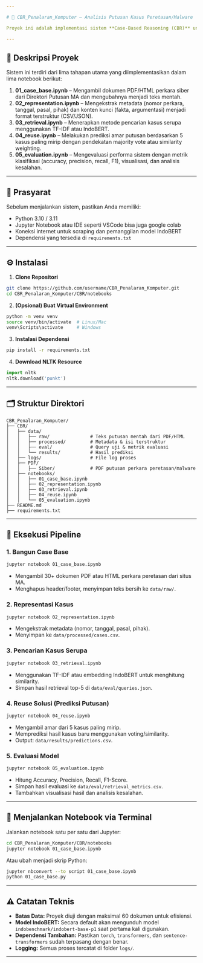 ```yaml
---

# 🧠 CBR_Penalaran_Komputer – Analisis Putusan Kasus Peretasan/Malware

Proyek ini adalah implementasi sistem **Case-Based Reasoning (CBR)** untuk menganalisis dan memprediksi putusan perkara *Pidana Khusus Peretasan, Malware, dan Tindak Pidana Siber Lainnya* berdasarkan dokumen hukum dari situs Direktori Mahkamah Agung Indonesia (`https://putusan3.mahkamahagung.go.id/`). Sistem ini meniru pola berpikir manusia—seperti hakim—dengan menggunakan putusan terdahulu untuk menyelesaikan kasus baru yang serupa.

---
```


## 📘 Deskripsi Proyek

Sistem ini terdiri dari lima tahapan utama yang diimplementasikan dalam lima notebook berikut:

1. **01_case_base.ipynb** – Mengambil dokumen PDF/HTML perkara siber dari Direktori Putusan MA dan mengubahnya menjadi teks mentah.
2. **02_representation.ipynb** – Mengekstrak metadata (nomor perkara, tanggal, pasal, pihak) dan konten kunci (fakta, argumentasi) menjadi format terstruktur (CSV/JSON).
3. **03_retrieval.ipynb** – Menerapkan metode pencarian kasus serupa menggunakan TF-IDF atau IndoBERT.
4. **04_reuse.ipynb** – Melakukan prediksi amar putusan berdasarkan 5 kasus paling mirip dengan pendekatan majority vote atau similarity weighting.
5. **05_evaluation.ipynb** – Mengevaluasi performa sistem dengan metrik klasifikasi (accuracy, precision, recall, F1), visualisasi, dan analisis kesalahan.

---

## 🧾 Prasyarat

Sebelum menjalankan sistem, pastikan Anda memiliki:

- Python 3.10 / 3.11
- Jupyter Notebook atau IDE seperti VSCode bisa juga google colab
- Koneksi internet untuk scraping dan pemanggilan model IndoBERT
- Dependensi yang tersedia di `requirements.txt`

---

## ⚙️ Instalasi

1. **Clone Repositori**
```bash
git clone https://github.com/username/CBR_Penalaran_Komputer.git
cd CBR_Penalaran_Komputer/CBR/notebooks
````

2. **(Opsional) Buat Virtual Environment**

```bash
python -m venv venv
source venv/bin/activate  # Linux/Mac
venv\Scripts\activate     # Windows
```

3. **Instalasi Dependensi**

```bash
pip install -r requirements.txt
```

4. **Download NLTK Resource**

```python
import nltk
nltk.download('punkt')
```

---

## 🗂️ Struktur Direktori

```plaintext
CBR_Penalaran_Komputer/
├── CBR/
│   ├── data/
│   │   ├── raw/               # Teks putusan mentah dari PDF/HTML
│   │   ├── processed/         # Metadata & isi terstruktur
│   │   ├── eval/              # Query uji & metrik evaluasi
│   │   └── results/           # Hasil prediksi
│   ├── logs/                  # File log proses
│   ├── PDF/
│   │   ├── Siber/             # PDF putusan perkara peretasan/malware
│   ├── notebooks/
│   │   ├── 01_case_base.ipynb
│   │   ├── 02_representation.ipynb
│   │   ├── 03_retrieval.ipynb
│   │   ├── 04_reuse.ipynb
│   │   └── 05_evaluation.ipynb
├── README.md
├── requirements.txt
```

---

## 🚀 Eksekusi Pipeline

### 1. Bangun Case Base

```bash
jupyter notebook 01_case_base.ipynb
```

* Mengambil 30+ dokumen PDF atau HTML perkara peretasan dari situs MA.
* Menghapus header/footer, menyimpan teks bersih ke `data/raw/`.

### 2. Representasi Kasus

```bash
jupyter notebook 02_representation.ipynb
```

* Mengekstrak metadata (nomor, tanggal, pasal, pihak).
* Menyimpan ke `data/processed/cases.csv`.

### 3. Pencarian Kasus Serupa

```bash
jupyter notebook 03_retrieval.ipynb
```

* Menggunakan TF-IDF atau embedding IndoBERT untuk menghitung similarity.
* Simpan hasil retrieval top-5 di `data/eval/queries.json`.

### 4. Reuse Solusi (Prediksi Putusan)

```bash
jupyter notebook 04_reuse.ipynb
```

* Mengambil amar dari 5 kasus paling mirip.
* Memprediksi hasil kasus baru menggunakan voting/similarity.
* Output: `data/results/predictions.csv`.

### 5. Evaluasi Model

```bash
jupyter notebook 05_evaluation.ipynb
```

* Hitung Accuracy, Precision, Recall, F1-Score.
* Simpan hasil evaluasi ke `data/eval/retrieval_metrics.csv`.
* Tambahkan visualisasi hasil dan analisis kesalahan.

---

## 🧪 Menjalankan Notebook via Terminal

Jalankan notebook satu per satu dari Jupyter:

```bash
cd CBR_Penalaran_Komputer/CBR/notebooks
jupyter notebook 01_case_base.ipynb
```

Atau ubah menjadi skrip Python:

```bash
jupyter nbconvert --to script 01_case_base.ipynb
python 01_case_base.py
```

---

## ⚠️ Catatan Teknis

* **Batas Data:** Proyek diuji dengan maksimal 60 dokumen untuk efisiensi.
* **Model IndoBERT:** Secara default akan mengunduh model `indobenchmark/indobert-base-p1` saat pertama kali digunakan.
* **Dependensi Tambahan:** Pastikan `torch`, `transformers`, dan `sentence-transformers` sudah terpasang dengan benar.
* **Logging:** Semua proses tercatat di folder `logs/`.

---
